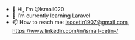 - 👋 Hi, I’m @Ismail020
- 🌱 I’m currently learning Laravel
- 📫 How to reach me: isocetin1907@gmail.com, https://www.linkedin.com/in/ismail-cetin-/

<!---
Ismail020/Ismail020 is a ✨ special ✨ repository because its `README.md` (this file) appears on your GitHub profile.
You can click the Preview link to take a look at your changes.
--->
